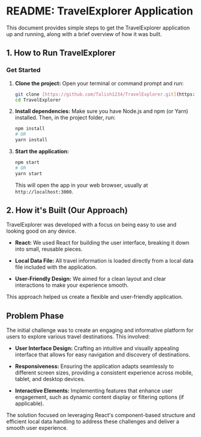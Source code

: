 # README: TravelExplorer Application

This document provides simple steps to get the TravelExplorer application up and running, along with a brief overview of how it was built.

## 1. How to Run TravelExplorer

### Get Started

1.  **Clone the project:**
    Open your terminal or command prompt and run:

    ```bash
    git clone [https://github.com/Talish1234/TravelExplorer.git](https://github.com/Talish1234/TravelExplorer.git)
    cd TravelExplorer
    ```

2.  **Install dependencies:**
    Make sure you have Node.js and npm (or Yarn) installed. Then, in the project folder, run:

    ```bash
    npm install
    # OR
    yarn install
    ```

3.  **Start the application:**

    ```bash
    npm start
    # OR
    yarn start
    ```

    This will open the app in your web browser, usually at `http://localhost:3000`.

## 2. How it's Built (Our Approach)

TravelExplorer was developed with a focus on being easy to use and looking good on any device.

* **React:** We used React for building the user interface, breaking it down into small, reusable pieces.

* **Local Data File:** All travel information is loaded directly from a local data file included with the application.

* **User-Friendly Design:** We aimed for a clean layout and clear interactions to make your experience smooth.

This approach helped us create a flexible and user-friendly application.

## Problem Phase

The initial challenge was to create an engaging and informative platform for users to explore various travel destinations. This involved:

* **User Interface Design:** Crafting an intuitive and visually appealing interface that allows for easy navigation and discovery of destinations.

* **Responsiveness:** Ensuring the application adapts seamlessly to different screen sizes, providing a consistent experience across mobile, tablet, and desktop devices.

* **Interactive Elements:** Implementing features that enhance user engagement, such as dynamic content display or filtering options (if applicable).

The solution focused on leveraging React's component-based structure and efficient local data handling to address these challenges and deliver a smooth user experience.

